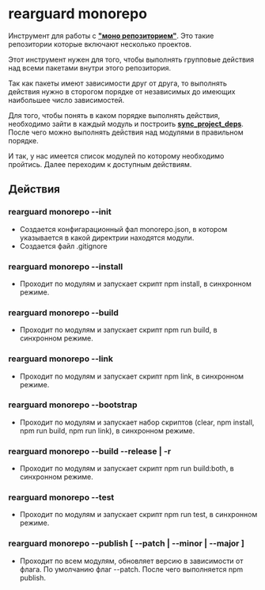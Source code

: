 # rearguard monorepo

Инструмент для работы с [**"моно репозиторием"**](https://gitlab.com/mitya-borodin/base-code). Это такие репозитории которые включают несколько проектов.

Этот инструмент нужен для того, чтобы выполнять групповые действия над всеми пакетами внутри этого репозитория.

Так как пакеты имеют зависимости друг от друга, то выполнять действия нужно в сторогом порядке от независимых до имеющих наибольшее число зависимостей.

Для того, чтобы понять в каком порядке выполнять действия, необходимо зайти в каждый модуль и построить [**sync_project_deps**](https://gitlab.com/mitya-borodin/rearguard/blob/master/docs/sync_project_deps.md).
После чего можно выполнять действия над модулями в правильном порядке.

И так, у нас имеется список модулей по которому необходимо пройтись. Далее переходим к доступным действиям.

## Действия

### rearguard monorepo --init

- Создается конфигарационный фал monorepo.json, в котором указывается в какой директрии находятся модули.
- Создается файл .gitignore

### rearguard monorepo --install

- Проходит по модулям и запускает скрипт npm install, в синхронном режиме.

### rearguard monorepo --build

- Проходит по модулям и запускает скрипт npm run build, в синхронном режиме.

### rearguard monorepo --link

- Проходит по модулям и запускает скрипт npm link, в синхронном режиме.

### rearguard monorepo --bootstrap

- Проходит по модулям и запускает набор скриптов (clear, npm install, npm run build, npm run link), в синхронном режиме.

### rearguard monorepo --build --release | -r

- Проходит по модулям и запускает скрипт npm run build:both, в синхронном режиме.

### rearguard monorepo --test

- Проходит по модулям и запускает скрипт npm run test, в синхронном режиме.

### rearguard monorepo --publish [ --patch | --minor | --major ]

- Проходит по всем модулям, обновляет версию в зависимости от флага. По умолчанию флаг --patch. После чего выполняется npm publish.
